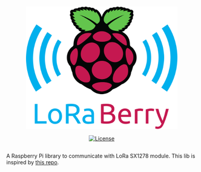 <p align="center">
<img width="400" alt="LoraBerry logo" src="doc/logo/loraberry_logo.png"/>
</p>
<p align="center">
<a href="https://github.com/pietrop88/loRaBerry/blob/master/LICENSE">
  <img alt="License" src="https://img.shields.io/github/license/pietrop88/loraberry?style=for-the-badge">
</a>
</p>

## 

A Raspberry Pi library to communicate with LoRa SX1278 module.
This lib is inspired by [this repo](https://github.com/Bob0505/E32-TTL-100).
